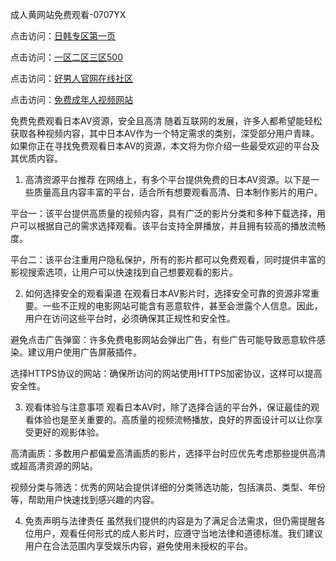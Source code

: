 成人黄网站免费观看-0707YX

点击访问：<a href="https://vassv.pages.dev/">日韩专区第一页</a>

点击访问：<a href="https://gsd-agv.pages.dev/">一区二区三区500</a>

点击访问：<a href="https://gda-c7m.pages.dev/">好男人官网在线社区</a>

点击访问：<a href="https://tfda.pages.dev/">免费成年人视频网站</a>

免费免费观看日本AV资源，安全且高清
随着互联网的发展，许多人都希望能轻松获取各种视频内容，其中日本AV作为一个特定需求的类别，深受部分用户青睐。如果你正在寻找免费观看日本AV的资源，本文将为你介绍一些最受欢迎的平台及其优质内容。

1. 高清资源平台推荐
在网络上，有多个平台提供免费的日本AV资源。以下是一些质量高且内容丰富的平台，适合所有想要观看高清、日本制作影片的用户。

平台一：该平台提供高质量的视频内容，具有广泛的影片分类和多种下载选择，用户可以根据自己的需求选择观看。该平台支持全屏播放，并且拥有较高的播放流畅度。

平台二：该平台注重用户隐私保护，所有的影片都可以免费观看，同时提供丰富的影视搜索选项，让用户可以快速找到自己想要观看的影片。

2. 如何选择安全的观看渠道
在观看日本AV影片时，选择安全可靠的资源非常重要。一些不正规的电影网站可能含有恶意软件，甚至会泄露个人信息。因此，用户在访问这些平台时，必须确保其正规性和安全性。

避免点击广告弹窗：许多免费电影网站会弹出广告，有些广告可能导致恶意软件感染。建议用户使用广告屏蔽插件。

选择HTTPS协议的网站：确保所访问的网站使用HTTPS加密协议，这样可以提高安全性。

3. 观看体验与注意事项
观看日本AV时，除了选择合适的平台外，保证最佳的观看体验也是至关重要的。高质量的视频流畅播放，良好的界面设计可以让你享受更好的观影体验。

高清画质：多数用户都偏爱高清画质的影片，选择平台时应优先考虑那些提供高清或超高清资源的网站。

视频分类与筛选：优秀的网站会提供详细的分类筛选功能，包括演员、类型、年份等，帮助用户快速找到感兴趣的内容。

4. 免责声明与法律责任
虽然我们提供的内容是为了满足合法需求，但仍需提醒各位用户，观看任何形式的成人影片时，应遵守当地法律和道德标准。我们建议用户在合法范围内享受娱乐内容，避免使用未授权的平台。

<span style="display:none;">[Canonical link]( https://github.com/mm20250707/mm20250707 ）</span>
